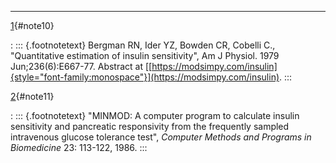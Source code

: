 ﻿
------------------------------------------------------------------------

 [1](#text10){#note10}

:   ::: {.footnotetext}
    Bergman RN, Ider YZ, Bowden CR, Cobelli C., "Quantitative estimation
    of insulin sensitivity\", Am J Physiol. 1979 Jun;236(6):E667-77.
    Abstract at
    [[https://modsimpy.com/insulin]{style="font-family:monospace"}](https://modsimpy.com/insulin).
    :::

[2](#text11){#note11}

:   ::: {.footnotetext}
    "MINMOD: A computer program to calculate insulin sensitivity and
    pancreatic responsivity from the frequently sampled intravenous
    glucose tolerance test\", *Computer Methods and Programs in
    Biomedicine* 23: 113-122, 1986.
    :::

